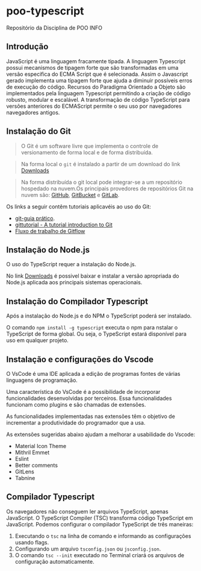 # poo-typescript
Repositório da Disciplina de POO INFO 

## Introdução
>
JavaScript é uma linguagem fracamente tipada. A linguagem Typescript possui mecanismos de tipagem forte que são transformadas em uma versão especifica do ECMA Script que é selecionada. Assim o Javascript gerado implementa uma tipagem forte que ajuda a diminuir possíveis erros de execução do código. Recursos do Paradigma Orientado a Objeto são implementados pela linguagem Typescript permitindo a criação de código robusto, modular e escalável. 
A transformação de código TypeScript para versões anteriores do ECMAScript permite o seu uso por navegadores navegadores antigos.
>

## Instalação do Git 
> O Git é um software livre que implementa o controle de versionamento de forma local e de forma distribuída.
>

> Na forma local o `git` é instalado a partir de um download do link [Downloads](https://git-scm.com/downloads) 
>

> Na forma distribuída o git local pode integrar-se a um repositório hospedado na nuvem.Os principais provedores de repositórios Git na nuvem são: [GitHub](https://github.com/), [GitBucket](https://bitbucket.org/product/) e [GitLab](https://about.gitlab.com/).
>

>
Os links a seguir contêm tutoriais aplicavéis ao uso do Git: 
* [git-guia prático](https://rogerdudler.github.io/git-guide/index.pt_BR.html).
* [gittutorial - A tutorial introduction to Git](https://git-scm.com/docs/gittutorial)
* [Fluxo de trabalho de Gitflow](https://www.atlassian.com/br/git/tutorials/comparing-workflows/gitflow-workflow)
>

## Instalação do Node.js
>
O uso do TypeScript requer a instalação do Node.js. 
>
>
No link [Downloads](https://nodejs.org/en/download/) é possivel baixar e instalar a versão apropriada do Node.js aplicada aos principais sistemas operacionais.
>
## Instalação do Compilador Typescript
>
Após a instalação do Node.js e do NPM o TypeScript poderá ser instalado.
>
>
 O comando `npm install -g typescript` executa o npm para nstalar o TypeScript de forma global. Ou seja, o TypeScript estará disponível para uso em qualquer projeto.  
>
## Instalação e configurações do Vscode
>
O VsCode é uma IDE aplicada a edição de programas fontes de várias linguagens de programação.
>
>
Uma característica do VsCode é a possibilidade de incorporar funcionalidades desenvolvidas por terceiros. Essa funcionalidades funcionam como plugins e são chamadas de extensões.
>
>
As funcionalidades implementadas nas extensões têm o objetivo de incrementar a produtividade do programador que a usa. 
>
>
As extensões sugeridas abaixo ajudam a melhorar a usabilidade do Vscode:
* Material Icon Theme
* Mithril Emmet
* Eslint
* Better comments
* GitLens
* Tabnine
>

## Compilador Typescript
> 
Os navegadores não conseguem ler arquivos TypeScript, apenas JavaScript.
O TypeScript Compiler (TSC) transforma código TypeScript em JavaScript.
Podemos configurar o compilador TypeScript de três maneiras:
1. Executando o `tsc` na linha de comando e informando as configurações usando flags.
2. Configurando um arquivo `tsconfig.json` ou `jsconfig.json`.
3. O comando `tsc --init` executado no Terminal criará os arquivos de configuração automaticamente.
> 

 